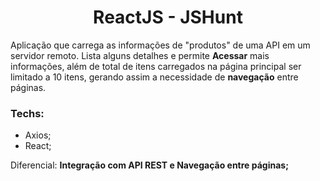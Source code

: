 <h1 align="center">ReactJS - JSHunt</h1>

<p>Aplicação que carrega as informações de "produtos" de uma API em um servidor remoto. Lista alguns detalhes e permite <strong>Acessar</strong> mais informações, além de total de itens carregados na página principal ser limitado a 10 itens, gerando assim a necessidade de <strong>navegação</strong> entre páginas.</p>

### Techs:
 - Axios;
 - React;

<p>Diferencial: <strong>Integração com API REST e Navegação entre páginas;</strong></p>
